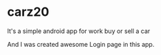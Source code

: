 # carz20
It's a simple android app for work buy or sell a car 


And I was created awesome Login page in this app.
